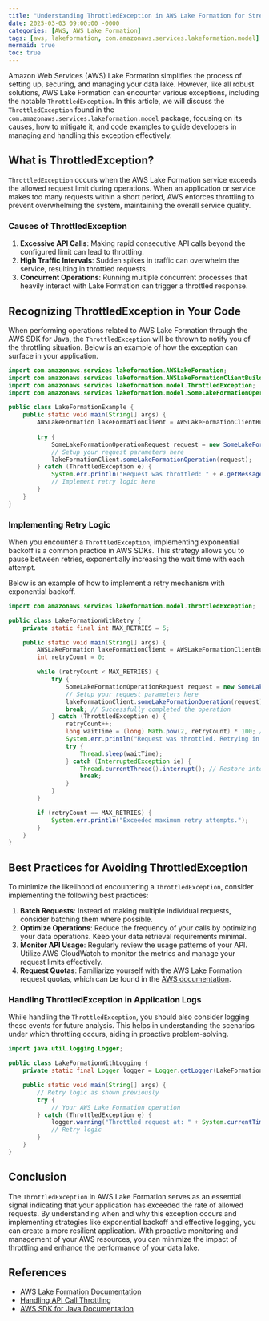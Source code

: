 ```yaml
---
title: "Understanding ThrottledException in AWS Lake Formation for Streamlined Data Management"
date: 2025-03-03 09:00:00 -0000
categories: [AWS, AWS Lake Formation]
tags: [aws, lakeformation, com.amazonaws.services.lakeformation.model]
mermaid: true
toc: true
---
```



Amazon Web Services (AWS) Lake Formation simplifies the process of setting up, securing, and managing your data lake. However, like all robust solutions, AWS Lake Formation can encounter various exceptions, including the notable `ThrottledException`. In this article, we will discuss the `ThrottledException` found in the `com.amazonaws.services.lakeformation.model` package, focusing on its causes, how to mitigate it, and code examples to guide developers in managing and handling this exception effectively.

## What is ThrottledException?

`ThrottledException` occurs when the AWS Lake Formation service exceeds the allowed request limit during operations. When an application or service makes too many requests within a short period, AWS enforces throttling to prevent overwhelming the system, maintaining the overall service quality.

### Causes of ThrottledException

1. **Excessive API Calls**: Making rapid consecutive API calls beyond the configured limit can lead to throttling.
2. **High Traffic Intervals**: Sudden spikes in traffic can overwhelm the service, resulting in throttled requests.
3. **Concurrent Operations**: Running multiple concurrent processes that heavily interact with Lake Formation can trigger a throttled response.

## Recognizing ThrottledException in Your Code

When performing operations related to AWS Lake Formation through the AWS SDK for Java, the `ThrottledException` will be thrown to notify you of the throttling situation. Below is an example of how the exception can surface in your application.

```java
import com.amazonaws.services.lakeformation.AWSLakeFormation;
import com.amazonaws.services.lakeformation.AWSLakeFormationClientBuilder;
import com.amazonaws.services.lakeformation.model.ThrottledException;
import com.amazonaws.services.lakeformation.model.SomeLakeFormationOperationRequest;

public class LakeFormationExample {
    public static void main(String[] args) {
        AWSLakeFormation lakeFormationClient = AWSLakeFormationClientBuilder.defaultClient();
        
        try {
            SomeLakeFormationOperationRequest request = new SomeLakeFormationOperationRequest();
            // Setup your request parameters here
            lakeFormationClient.someLakeFormationOperation(request);
        } catch (ThrottledException e) {
            System.err.println("Request was throttled: " + e.getMessage());
            // Implement retry logic here
        }
    }
}
```

### Implementing Retry Logic

When you encounter a `ThrottledException`, implementing exponential backoff is a common practice in AWS SDKs. This strategy allows you to pause between retries, exponentially increasing the wait time with each attempt.

Below is an example of how to implement a retry mechanism with exponential backoff.

```java
import com.amazonaws.services.lakeformation.model.ThrottledException;

public class LakeFormationWithRetry {
    private static final int MAX_RETRIES = 5;

    public static void main(String[] args) {
        AWSLakeFormation lakeFormationClient = AWSLakeFormationClientBuilder.defaultClient();
        int retryCount = 0;

        while (retryCount < MAX_RETRIES) {
            try {
                SomeLakeFormationOperationRequest request = new SomeLakeFormationOperationRequest();
                // Setup your request parameters here
                lakeFormationClient.someLakeFormationOperation(request);
                break; // Successfully completed the operation
            } catch (ThrottledException e) {
                retryCount++;
                long waitTime = (long) Math.pow(2, retryCount) * 100; // Exponential backoff
                System.err.println("Request was throttled. Retrying in " + waitTime + " milliseconds.");
                try {
                    Thread.sleep(waitTime);
                } catch (InterruptedException ie) {
                    Thread.currentThread().interrupt(); // Restore interrupted state
                    break;
                }
            }
        }

        if (retryCount == MAX_RETRIES) {
            System.err.println("Exceeded maximum retry attempts.");
        }
    }
}
```

## Best Practices for Avoiding ThrottledException

To minimize the likelihood of encountering a `ThrottledException`, consider implementing the following best practices:

1. **Batch Requests**: Instead of making multiple individual requests, consider batching them where possible.
2. **Optimize Operations**: Reduce the frequency of your calls by optimizing your data operations. Keep your data retrieval requirements minimal.
3. **Monitor API Usage**: Regularly review the usage patterns of your API. Utilize AWS CloudWatch to monitor the metrics and manage your request limits effectively.
4. **Request Quotas**: Familiarize yourself with the AWS Lake Formation request quotas, which can be found in the [AWS documentation](https://docs.aws.amazon.com/lake-formation/latest/dg/limits.html).

### Handling ThrottledException in Application Logs

While handling the `ThrottledException`, you should also consider logging these events for future analysis. This helps in understanding the scenarios under which throttling occurs, aiding in proactive problem-solving.

```java
import java.util.logging.Logger;

public class LakeFormationWithLogging {
    private static final Logger logger = Logger.getLogger(LakeFormationWithLogging.class.getName());

    public static void main(String[] args) {
        // Retry logic as shown previously
        try {
            // Your AWS Lake Formation operation
        } catch (ThrottledException e) {
            logger.warning("Throttled request at: " + System.currentTimeMillis() + " - " + e.getMessage());
            // Retry logic
        }
    }
}
```

## Conclusion

The `ThrottledException` in AWS Lake Formation serves as an essential signal indicating that your application has exceeded the rate of allowed requests. By understanding when and why this exception occurs and implementing strategies like exponential backoff and effective logging, you can create a more resilient application. With proactive monitoring and management of your AWS resources, you can minimize the impact of throttling and enhance the performance of your data lake.

## References

- [AWS Lake Formation Documentation](https://docs.aws.amazon.com/lake-formation/latest/dg/what-is.html)
- [Handling API Call Throttling](https://docs.aws.amazon.com/general/latest/gr/api-retries.html)
- [AWS SDK for Java Documentation](https://docs.aws.amazon.com/sdk-for-java/latest/developer-guide/home.html)